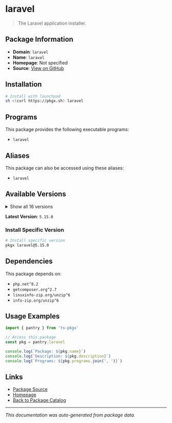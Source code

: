 # laravel

> The Laravel application installer.

## Package Information

- **Domain**: `laravel`
- **Name**: `laravel`
- **Homepage**: Not specified
- **Source**: [View on GitHub](https://github.com/pkgxdev/pantry/tree/main/projects/laravel.com/package.yml)

## Installation

```bash
# Install with launchpad
sh <(curl https://pkgx.sh) laravel
```

## Programs

This package provides the following executable programs:

- `laravel`

## Aliases

This package can also be accessed using these aliases:

- `laravel`

## Available Versions

<details>
<summary>Show all 16 versions</summary>

- `5.15.0`, `5.14.1`, `5.14.0`, `5.13.0`, `5.12.2`
- `5.12.1`, `5.12.0`, `5.11.2`, `5.11.1`, `5.11.0`
- `5.10.0`, `5.9.2`, `5.9.1`, `5.9.0`, `5.8.5`
- `5.8.3`

</details>

**Latest Version**: `5.15.0`

### Install Specific Version

```bash
# Install specific version
pkgx laravel@5.15.0
```

## Dependencies

This package depends on:

- `php.net^8.2`
- `getcomposer.org^2.7`
- `linuxinfo-zip.org/unzip^6`
- `info-zip.org/unzip^6`

## Usage Examples

```typescript
import { pantry } from 'ts-pkgx'

// Access this package
const pkg = pantry.laravel

console.log(`Package: ${pkg.name}`)
console.log(`Description: ${pkg.description}`)
console.log(`Programs: ${pkg.programs.join(', ')}`)
```

## Links

- [Package Source](https://github.com/pkgxdev/pantry/tree/main/projects/laravel.com/package.yml)
- [Homepage](#)
- [Back to Package Catalog](../package-catalog.md)

---

*This documentation was auto-generated from package data.*
